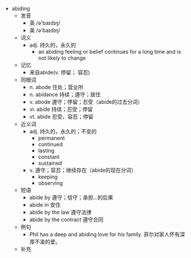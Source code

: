 - abiding
  - 发音
    - 英 /ə'baɪdɪŋ/
    - 美 /ə'baɪdɪŋ/
  - 词义
    - adj. 持久的，永久的
      - an abiding feeling or belief continues for a long time and is not likely to change
  - 记忆
    - 来自abide(v. 停留； 容忍)
  - 同根词
    - n. abode 住处；营业所
    - n. abidance 持续；遵守；居住
    - v. abode 遵守；停留；忍受（abide的过去分词）
    - vi. abide 持续；忍受；停留
    - vt. abide 忍受，容忍；停留
  - 近义词
    - adj. 持久的，永久的；不变的
      - permanent
      - continued
      - lasting
      - constant
      - sustained
    - v. 遵守；容忍；继续存在（abide的现在分词）
      - keeping
      - observing
  - 短语
    - abide by 遵守；信守；承担…的后果
    - abide in 安住
    - abide by the law 遵守法律
    - abide by the contract 遵守合同
  - 例句
    - Phil has a deep and abiding love for his family. 菲尔对家人怀有深厚不渝的爱。
  - 补充